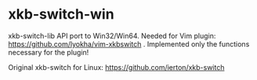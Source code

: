 xkb-switch-win
==============

xkb-switch-lib API port to Win32/Win64. Needed for Vim plugin: https://github.com/lyokha/vim-xkbswitch . Implemented only the functions necessary for the plugin! 

Original xkb-switch for Linux: https://github.com/ierton/xkb-switch 

